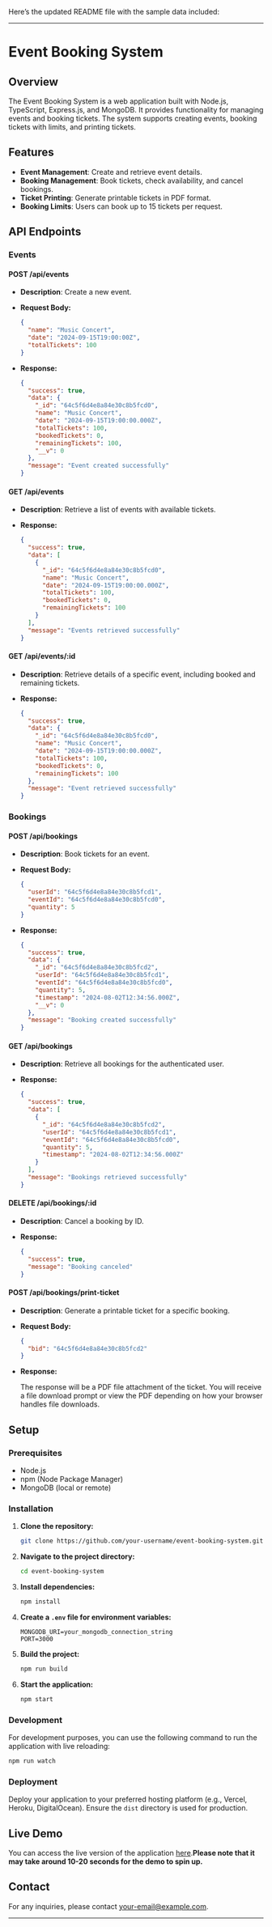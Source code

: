 Here’s the updated README file with the sample data included:

---

# Event Booking System

## Overview

The Event Booking System is a web application built with Node.js, TypeScript, Express.js, and MongoDB. It provides functionality for managing events and booking tickets. The system supports creating events, booking tickets with limits, and printing tickets.

## Features

- **Event Management**: Create and retrieve event details.
- **Booking Management**: Book tickets, check availability, and cancel bookings.
- **Ticket Printing**: Generate printable tickets in PDF format.
- **Booking Limits**: Users can book up to 15 tickets per request.

## API Endpoints

### Events

#### **POST /api/events**

- **Description**: Create a new event.
- **Request Body:**

  ```json
  {
    "name": "Music Concert",
    "date": "2024-09-15T19:00:00Z",
    "totalTickets": 100
  }
  ```

- **Response:**

  ```json
  {
    "success": true,
    "data": {
      "_id": "64c5f6d4e8a84e30c8b5fcd0",
      "name": "Music Concert",
      "date": "2024-09-15T19:00:00.000Z",
      "totalTickets": 100,
      "bookedTickets": 0,
      "remainingTickets": 100,
      "__v": 0
    },
    "message": "Event created successfully"
  }
  ```

#### **GET /api/events**

- **Description**: Retrieve a list of events with available tickets.
- **Response:**

  ```json
  {
    "success": true,
    "data": [
      {
        "_id": "64c5f6d4e8a84e30c8b5fcd0",
        "name": "Music Concert",
        "date": "2024-09-15T19:00:00.000Z",
        "totalTickets": 100,
        "bookedTickets": 0,
        "remainingTickets": 100
      }
    ],
    "message": "Events retrieved successfully"
  }
  ```

#### **GET /api/events/:id**

- **Description**: Retrieve details of a specific event, including booked and remaining tickets.
- **Response:**

  ```json
  {
    "success": true,
    "data": {
      "_id": "64c5f6d4e8a84e30c8b5fcd0",
      "name": "Music Concert",
      "date": "2024-09-15T19:00:00.000Z",
      "totalTickets": 100,
      "bookedTickets": 0,
      "remainingTickets": 100
    },
    "message": "Event retrieved successfully"
  }
  ```

### Bookings

#### **POST /api/bookings**

- **Description**: Book tickets for an event.
- **Request Body:**

  ```json
  {
    "userId": "64c5f6d4e8a84e30c8b5fcd1",
    "eventId": "64c5f6d4e8a84e30c8b5fcd0",
    "quantity": 5
  }
  ```

- **Response:**

  ```json
  {
    "success": true,
    "data": {
      "_id": "64c5f6d4e8a84e30c8b5fcd2",
      "userId": "64c5f6d4e8a84e30c8b5fcd1",
      "eventId": "64c5f6d4e8a84e30c8b5fcd0",
      "quantity": 5,
      "timestamp": "2024-08-02T12:34:56.000Z",
      "__v": 0
    },
    "message": "Booking created successfully"
  }
  ```

#### **GET /api/bookings**

- **Description**: Retrieve all bookings for the authenticated user.
- **Response:**

  ```json
  {
    "success": true,
    "data": [
      {
        "_id": "64c5f6d4e8a84e30c8b5fcd2",
        "userId": "64c5f6d4e8a84e30c8b5fcd1",
        "eventId": "64c5f6d4e8a84e30c8b5fcd0",
        "quantity": 5,
        "timestamp": "2024-08-02T12:34:56.000Z"
      }
    ],
    "message": "Bookings retrieved successfully"
  }
  ```

#### **DELETE /api/bookings/:id**

- **Description**: Cancel a booking by ID.
- **Response:**

  ```json
  {
    "success": true,
    "message": "Booking canceled"
  }
  ```

#### **POST /api/bookings/print-ticket**

- **Description**: Generate a printable ticket for a specific booking.
- **Request Body:**

  ```json
  {
    "bid": "64c5f6d4e8a84e30c8b5fcd2"
  }
  ```

- **Response:**

  The response will be a PDF file attachment of the ticket. You will receive a file download prompt or view the PDF depending on how your browser handles file downloads.

## Setup

### Prerequisites

- Node.js
- npm (Node Package Manager)
- MongoDB (local or remote)

### Installation

1. **Clone the repository:**

   ```bash
   git clone https://github.com/your-username/event-booking-system.git
   ```

2. **Navigate to the project directory:**

   ```bash
   cd event-booking-system
   ```

3. **Install dependencies:**

   ```bash
   npm install
   ```

4. **Create a `.env` file for environment variables:**

   ```
   MONGODB_URI=your_mongodb_connection_string
   PORT=3000
   ```

5. **Build the project:**

   ```bash
   npm run build
   ```

6. **Start the application:**

   ```bash
   npm start
   ```

### Development

For development purposes, you can use the following command to run the application with live reloading:

```bash
npm run watch
```

### Deployment

Deploy your application to your preferred hosting platform (e.g., Vercel, Heroku, DigitalOcean). Ensure the `dist` directory is used for production.

## Live Demo

You can access the live version of the application [here](https://event-booking-system-pex8.onrender.com).**Please note that it may take around 10-20 seconds for the demo to spin up.**

## Contact

For any inquiries, please contact [your-email@example.com](mailto:mohansundar792002@gmail.com).

---
